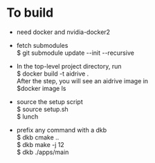# To build

* need docker and nvidia-docker2

* fetch submodules   
$ git submodule update --init --recursive

* In the top-level project directory, run   
$ docker build -t aidrive .    
After the step, you will see an aidrive image in    
$docker image ls

* source the setup script   
$ source setup.sh   
$ lunch

* prefix any command with a dkb   
$ dkb cmake ..   
$ dkb make -j 12   
$ dkb ./apps/main